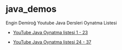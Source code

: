 # java_demos

Engin Demiroğ Youtube Java Dersleri Oynatma Listesi

- [YouTube Java Oynatma listesi 1 - 23](https://www.youtube.com/watch?v=a8Fe2qbnYDM&list=PLqG356ExoxZUGwbqoJEKSMnaxVJe4Uvf8&index=2)

- [YouTube Java Oynatma listesi 24 - 37](https://www.youtube.com/watch?v=XsIJn8pjdOM&list=PLqG356ExoxZUGwbqoJEKSMnaxVJe4Uvf8&index=25)
